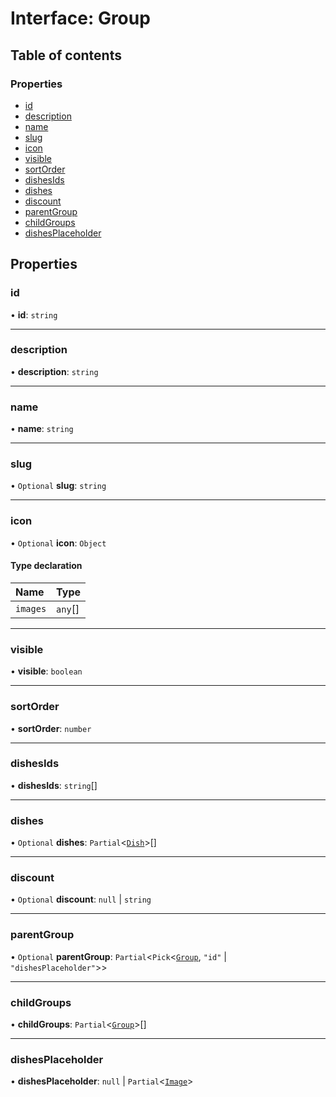 # Interface: Group

## Table of contents

### Properties

- [id](Group.md#id)
- [description](Group.md#description)
- [name](Group.md#name)
- [slug](Group.md#slug)
- [icon](Group.md#icon)
- [visible](Group.md#visible)
- [sortOrder](Group.md#sortorder)
- [dishesIds](Group.md#dishesids)
- [dishes](Group.md#dishes)
- [discount](Group.md#discount)
- [parentGroup](Group.md#parentgroup)
- [childGroups](Group.md#childgroups)
- [dishesPlaceholder](Group.md#dishesplaceholder)

## Properties

### id

• **id**: `string`

___

### description

• **description**: `string`

___

### name

• **name**: `string`

___

### slug

• `Optional` **slug**: `string`

___

### icon

• `Optional` **icon**: `Object`

#### Type declaration

| Name | Type |
| :------ | :------ |
| `images` | `any`[] |

___

### visible

• **visible**: `boolean`

___

### sortOrder

• **sortOrder**: `number`

___

### dishesIds

• **dishesIds**: `string`[]

___

### dishes

• `Optional` **dishes**: `Partial`<[`Dish`](Dish.md)\>[]

___

### discount

• `Optional` **discount**: ``null`` \| `string`

___

### parentGroup

• `Optional` **parentGroup**: `Partial`<`Pick`<[`Group`](Group.md), ``"id"`` \| ``"dishesPlaceholder"``\>\>

___

### childGroups

• **childGroups**: `Partial`<[`Group`](Group.md)\>[]

___

### dishesPlaceholder

• **dishesPlaceholder**: ``null`` \| `Partial`<[`Image`](Image.md)\>
